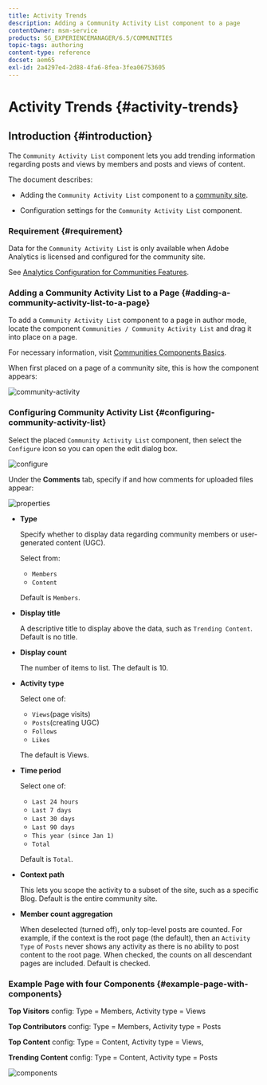 ```yaml
---
title: Activity Trends
description: Adding a Community Activity List component to a page
contentOwner: msm-service
products: SG_EXPERIENCEMANAGER/6.5/COMMUNITIES
topic-tags: authoring
content-type: reference
docset: aem65
exl-id: 2a4297e4-2d88-4fa6-8fea-3fea06753605
---
```

# Activity Trends {#activity-trends}

## Introduction {#introduction}

The `Community Activity List` component lets you add trending information regarding posts and views by members and posts and views of content.

The document describes:

* Adding the `Community Activity List` component to a [community site](/help/communities/overview.md#community-sites).

* Configuration settings for the `Community Activity List` component.

### Requirement {#requirement}

Data for the `Community Activity List` is only available when Adobe Analytics is licensed and configured for the community site.

See [Analytics Configuration for Communities Features](/help/communities/analytics.md).

### Adding a Community Activity List to a Page {#adding-a-community-activity-list-to-a-page}

To add a `Community Activity List` component to a page in author mode, locate the component `Communities / Community Activity List` and drag it into place on a page.

For necessary information, visit [Communities Components Basics](/help/communities/basics.md).

When first placed on a page of a community site, this is how the component appears:

![community-activity](assets/community-activity.png)

### Configuring Community Activity List  {#configuring-community-activity-list}

Select the placed `Community Activity List` component, then select the `Configure` icon so you can open the edit dialog box.

![configure](assets/configure-new.png)

Under the **Comments** tab, specify if and how comments for uploaded files appear:

![properties](assets/activity-list-properties.png)

* **Type**

  Specify whether to display data regarding community members or user-generated content (UGC).

  Select from:

    * `Members`
    * `Content`

  Default is `Members`.

* **Display title**

  A descriptive title to display above the data, such as `Trending Content`.
  Default is no title.

* **Display count**

  The number of items to list.
  The default is 10.

* **Activity type**

  Select one of:

    * `Views`(page visits)
    * `Posts`(creating UGC)
    * `Follows`
    * `Likes`

  The default is Views.

* **Time period**

  Select one of:

    * `Last 24 hours`
    * `Last 7 days`
    * `Last 30 days`
    * `Last 90 days`
    * `This year (since Jan 1)`
    * `Total`

  Default is `Total`.

* **Context path**

  This lets you scope the activity to a subset of the site, such as a specific Blog.
  Default is the entire community site.

* **Member count aggregation**

  When deselected (turned off), only top-level posts are counted. For example, if the context is the root page (the default), then an `Activity Type` of `Posts` never shows any activity as there is no ability to post content to the root page. When checked, the counts on all descendant pages are included.
  Default is checked.

### Example Page with four Components {#example-page-with-components}

**Top Visitors** config: Type = Members, Activity type = Views

**Top Contributors** config: Type = Members, Activity type = Posts

**Top Content** config: Type = Content, Activity type = Views,

**Trending Content** config: Type = Content, Activity type = Posts

![components](assets/activity-list-components.png)
